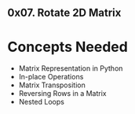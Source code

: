 ## 0x07. Rotate 2D Matrix
# Concepts Needed
* Matrix Representation in Python
* In-place Operations
* Matrix Transposition
* Reversing Rows in a Matrix
* Nested Loops